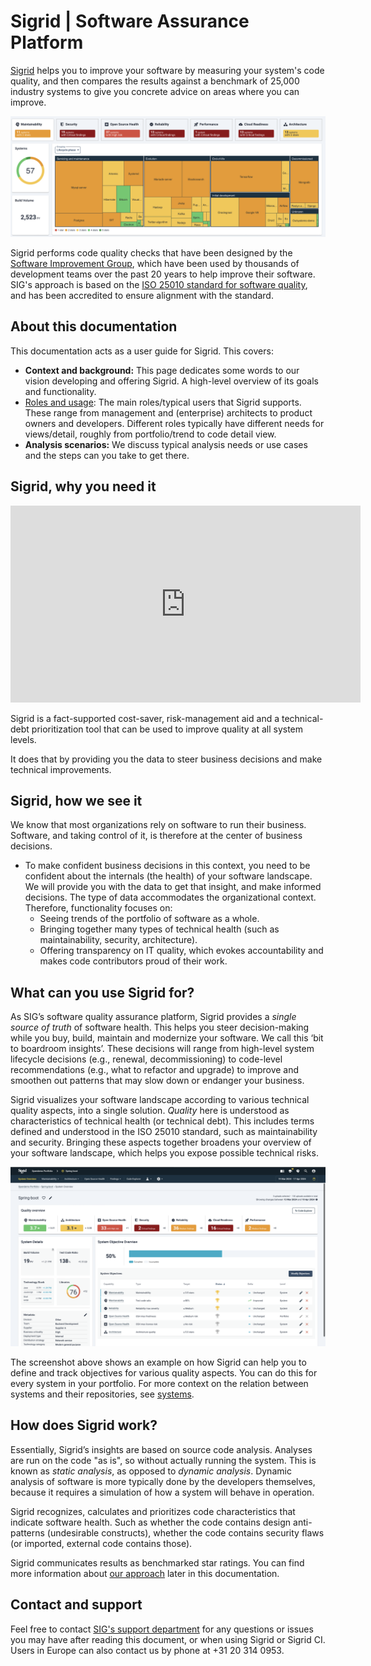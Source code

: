 # Sigrid | Software Assurance Platform

[Sigrid](https://www.softwareimprovementgroup.com/solutions/sigrid-software-assurance-platform/) helps you to improve your software by measuring your system's code quality, and then compares the results against a benchmark of 25,000 industry systems to give you concrete advice on areas where you can improve.

<img src="images/overall-portfolio-dashboard.png" width="700" />

Sigrid performs code quality checks that have been designed by the [Software Improvement Group](https://www.softwareimprovementgroup.com/), which have been used by thousands of development teams over the past 20 years to help improve their software. SIG's approach is based on the [ISO 25010 standard for software quality](https://www.iso.org/standard/35733.html), and has been accredited to ensure alignment with the standard.

## About this documentation

This documentation acts as a user guide for Sigrid. This covers:

- **Context and background:** This page dedicates some words to our vision developing and offering Sigrid. A high-level overview of its goals and functionality.  
- [Roles and usage](getting-started/roles.md): The main roles/typical users that Sigrid supports. These range from management and (enterprise) architects to product owners and developers. Different roles typically have different needs for views/detail, roughly from portfolio/trend to code detail view. 
- **Analysis scenarios:** We discuss typical analysis needs or use cases and the steps can you take to get there.
  
## Sigrid, why you need it

<iframe width="560" height="315" src="https://www.youtube.com/embed/7xvcN9S5zY8" title="YouTube video player" frameborder="0" allow="accelerometer; autoplay; clipboard-write; encrypted-media; gyroscope; picture-in-picture; web-share" allowfullscreen></iframe>

Sigrid is a fact-supported cost-saver, risk-management aid and a technical-debt prioritization tool that can be used to improve quality at all system levels. 

It does that by providing you the data to steer business decisions and make technical improvements.

## Sigrid, how we see it 

We know that most organizations rely on software to run their business. Software, and taking control of it, is therefore at the center of business decisions.

- To make confident business decisions in this context, you need to be confident about the internals (the health) of your software landscape. We will provide you with the data to get that insight, and make informed decisions. The type of data accommodates the organizational context. Therefore, functionality focuses on:
  - Seeing trends of the portfolio of software as a whole.
  - Bringing together many types of technical health (such as maintainability, security, architecture).
  - Offering transparency on IT quality, which evokes accountability and makes code contributors proud of their work.

## What can you use Sigrid for?

As SIG’s software quality assurance platform, Sigrid provides a *single source of truth* of software health. This helps you steer decision-making while you buy, build, maintain and modernize your software. We call this ‘bit to boardroom insights’. These decisions will range from high-level system lifecycle decisions (e.g., renewal, decommissioning) to code-level recommendations (e.g., what to refactor and upgrade) to improve and smoothen out patterns that may slow down or endanger your business.

Sigrid visualizes your software landscape according to various technical quality aspects, into a single solution. *Quality* here is understood as characteristics of technical health (or technical debt). This includes terms defined and understood in the ISO 25010 standard, such as maintainability and security. Bringing these aspects together broadens your overview of your software landscape, which helps you expose possible technical risks. 

<img src="images/objectives-overview.png" width="600" />

The screenshot above shows an example on how Sigrid can help you to define and track objectives for various quality aspects. You can do this for every system in your portfolio. For more context on the relation between systems and their repositories, see [systems](organization-integration/systems.md).

## How does Sigrid work?

Essentially, Sigrid’s insights are based on source code analysis. Analyses are run on the code "as is", so without actually running the system. This is known as *static analysis*, as opposed to *dynamic analysis*. Dynamic analysis of software is more typically done by the developers themselves, because it requires a simulation of how a system will behave in operation.

Sigrid recognizes, calculates and prioritizes code characteristics that indicate software health. Such as whether the code contains design anti-patterns (undesirable constructs), whether the code contains security flaws (or imported, external code contains those).  

Sigrid communicates results as benchmarked star ratings. You can find more information about [our approach](getting-started/approach.md) later in this documentation.

## Contact and support

Feel free to contact [SIG's support department](mailto:support@softwareimprovementgroup.com) for any questions or issues you may have after reading this document, or when using Sigrid or Sigrid CI. Users in Europe can also contact us by phone at +31 20 314 0953.
